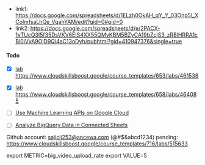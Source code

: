 * link1: https://docs.google.com/spreadsheets/d/1ELzh0OkAH_qY_Y_03Onp5l_XColmfsaLhQe_VqahYAM/edit?gid=0#gid=0
* link2: https://docs.google.com/spreadsheets/d/e/2PACX-1vTUcQ3I5f35DsVKV6EIS4XX55QMvKBM5BZyCA19bZcjS3_zRBlHRRA1cBi0iVvA9OjD9Qi4aC13oDyh/pubhtml?gid=410947376&single=true

#### Todo
- [x]  [lab](https://www.google.com/url?q=https://www.cloudskillsboost.google//course_templates/658?catalog_rank%3D%257B%2522rank%2522%253A50%252C%2522num_filters%2522%253A1%252C%2522has_search%2522%253Afalse%257D&sa=D&source=editors&ust=1745101185158485&usg=AOvVaw0bVfDdkQ8tWZn5bE5qpf7x) https://www.cloudskillsboost.google/course_templates/653/labs/461538
- [x] [lab](https://www.google.com/url?q=https://www.cloudskillsboost.google//course_templates/653?catalog_rank%3D%257B%2522rank%2522%253A48%252C%2522num_filters%2522%253A1%252C%2522has_search%2522%253Afalse%257D&sa=D&source=editors&ust=1745101185159969&usg=AOvVaw39LGJ2lqQf1gBe7v9D2w0i) https://www.cloudskillsboost.google/course_templates/658/labs/464085
- [ ] [Use Machine Learning APIs on Google Cloud](https://www.google.com/url?q=https://www.cloudskillsboost.google/course_templates/630&sa=D&source=editors&ust=1745111601320383&usg=AOvVaw2IuQPyOR1fmCBZSbM5jip2)
- [ ] [Analyze BigQuery Data in Connected Sheets](https://www.google.com/url?q=https://www.cloudskillsboost.google//course_templates/632?catalog_rank%3D%257B%2522rank%2522%253A49%252C%2522num_filters%2522%253A1%252C%2522has_search%2522%253Afalse%257D&sa=D&source=editors&ust=1745116278362184&usg=AOvVaw1xmlyxzzdIyidb-i7a3U4K)


Github account: sajicij253@ancewa.com (@#$&abcd1234)
pending: https://www.cloudskillsboost.google/course_templates/716/labs/515633


export METRIC=big_video_upload_rate
export VALUE=5

